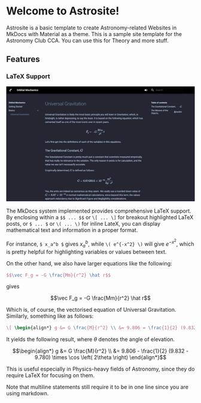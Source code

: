 # Welcome to Astrosite!

Astrosite is a basic template to create Astronomy-related Websites in MkDocs with Material as a theme. This is a sample site template for the Astronomy Club CCA. You can use this for Theory and more stuff.

## Features
### LaTeX Support

![](img/orbital.png)

The MkDocs system implemented provides comprehensive LaTeX support. By enclosing within a `$$ ... $$` or `\[ ... \]` for breakout highlighted LaTeX posts, or `$ ... $` or `\( ... \)` for inline LateX, you can display mathematical text and information in a proper format.

For instance, `$ x_a^b $` gives $x_a^b$, while `\( e^{-x^2} \)` will give $e^{-x^2}$, which is pretty helpful for highlighting variables or values between text.

On the other hand, we also have larger equations like the following:

```latex
$$\vec F_g = -G \frac{Mm}{r^2} \hat r$$
```

gives

$$\vec F_g = -G \frac{Mm}{r^2} \hat r$$

 Which is, of course, the vectorised equation of Universal Gravitation. Similarly, something like as follows:

 ```latex
 \[ \begin{align*} g &= G \frac{M}{r^2} \\ &= 9.806 = \frac{1}{2} (9.832 - 9.780) \times \cos \left( 2\theta \right) \end{align*} \]
 ```

It yields the following result, where $\theta$ denotes the angle of elevation.


$$\begin{align*} g &= G \frac{M}{r^2} \\ &= 9.806 - \frac{1}{2} (9.832 - 9.780) \times \cos \left( 2\theta \right) \end{align*}$$


This is useful especially in Physics-heavy fields of Astronomy, since they do require LaTeX for focusing on them.

Note that multiline statements still require it to be in one line since you are using markdown.